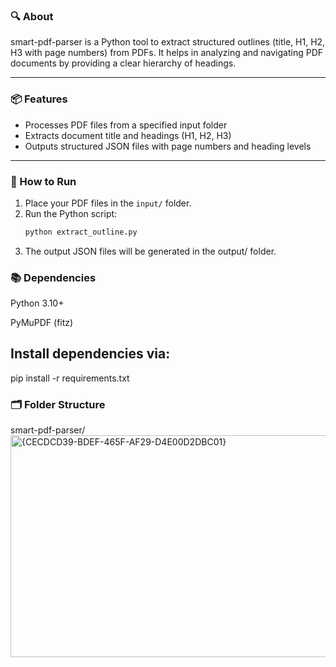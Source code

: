 ### 🔍 About
smart-pdf-parser is a Python tool to extract structured outlines (title, H1, H2, H3 with page numbers) from PDFs. It helps in analyzing and navigating PDF documents by providing a clear hierarchy of headings.

---

### 📦 Features
- Processes PDF files from a specified input folder
- Extracts document title and headings (H1, H2, H3)
- Outputs structured JSON files with page numbers and heading levels

---

### 🚀 How to Run

1. Place your PDF files in the `input/` folder.  
2. Run the Python script:
   ```bash
   python extract_outline.py
3. The output JSON files will be generated in the output/ folder.

### 📚 Dependencies
Python 3.10+

PyMuPDF (fitz)

## Install dependencies via:

pip install -r requirements.txt

### 🗂 Folder Structure

smart-pdf-parser/
<img width="550" height="355" alt="{CECDCD39-BDEF-465F-AF29-D4E00D2DBC01}" src="https://github.com/user-attachments/assets/af5f00c8-0c57-4f4e-9d09-4ba0c8aa7a41" />

